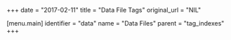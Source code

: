 +++
date = "2017-02-11"
title = "Data File Tags"
original_url = "NIL"

[menu.main]
    identifier = "data"
    name = "Data Files"
    parent = "tag_indexes"
+++